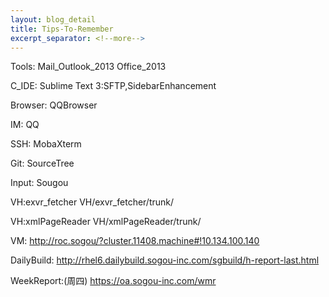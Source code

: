 ```yaml
---
layout: blog_detail
title: Tips-To-Remember
excerpt_separator: <!--more-->
---
```

Tools:
Mail_Outlook_2013
Office_2013

C_IDE:
Sublime Text 3:SFTP,SidebarEnhancement

Browser:
QQBrowser

IM:
QQ

SSH:
MobaXterm

Git:
SourceTree

Input:
Sougou

<!--more-->
VH:exvr_fetcher
VH/exvr_fetcher/trunk/


VH:xmlPageReader
VH/xmlPageReader/trunk/

VM:
http://roc.sogou/?cluster.11408.machine#!10.134.100.140

DailyBuild:
http://rhel6.dailybuild.sogou-inc.com/sgbuild/h-report-last.html

WeekReport:(周四)
https://oa.sogou-inc.com/wmr